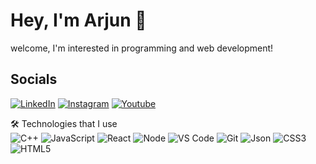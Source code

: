 # Hey, I'm Arjun 👋
welcome, I'm interested in programming and web development!

## Socials
[![LinkedIn](https://img.shields.io/badge/-LinkedIn-0077B5?style=for-the-badge&logo=linkedin&logoColor=white)](https://www.linkedin.com/in/arjun-poduval/)
[![Instagram](https://img.shields.io/badge/Instagram-E4405F?style=for-the-badge&logo=instagram&logoColor=white)](https://www.instagram.com/ar7unn/)
[![Youtube](https://img.shields.io/badge/YouTube-FF0000?style=for-the-badge&logo=youtube&logoColor=white)](https://www.youtube.com/@a7neditz/)


🛠️ Technologies that I use <br>
![C++](https://img.shields.io/badge/c++-%2300599C.svg?style=flat-square&logo=c%2B%2B&logoColor=white) ![JavaScript](https://img.shields.io/badge/-JavaScript-F7DF1E?style=flat-square&logo=javascript&logoColor=black) ![React](https://img.shields.io/badge/-React-61DAFB?style=flat-square&logo=react&logoColor=black) ![Node](https://img.shields.io/badge/Node%20js-339933?style=flat-square&logo=nodedotjs&logoColor=white) 
![VS Code](https://img.shields.io/badge/-VS_Code-007ACC?style=flat-square&logo=visual-studio-code&logoColor=white)
![Git](https://img.shields.io/badge/-Git-F05032?style=flat-square&logo=git&logoColor=white) ![Json](https://img.shields.io/badge/json-5E5C5C?style=flat-square&logo=json&logoColor=white) ![CSS3](https://img.shields.io/badge/css3-%231572B6.svg?style=flat-square&logo=css3&logoColor=white) ![HTML5](https://img.shields.io/badge/html5-%23E34F26.svg?style=flat-square&logo=html5&logoColor=white) 

